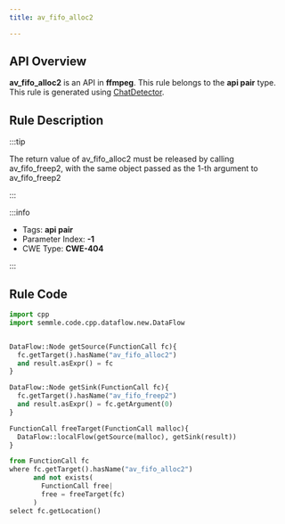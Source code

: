 ```yaml
---
title: av_fifo_alloc2

---
```



## API Overview
**av_fifo_alloc2** is an API in **ffmpeg**. This rule belongs to the **api pair** type. This rule is generated using [ChatDetector](../../tools/ChatDetector).
## Rule Description

:::tip

The return value of av_fifo_alloc2 must be released by calling av_fifo_freep2, with the same object passed as the 1-th argument to av_fifo_freep2

:::

:::info

- Tags: **api pair**
- Parameter Index: **-1**
- CWE Type: **CWE-404**

:::

## Rule Code
```python
import cpp
import semmle.code.cpp.dataflow.new.DataFlow


DataFlow::Node getSource(FunctionCall fc){
  fc.getTarget().hasName("av_fifo_alloc2")
  and result.asExpr() = fc
}

DataFlow::Node getSink(FunctionCall fc){
  fc.getTarget().hasName("av_fifo_freep2")
  and result.asExpr() = fc.getArgument(0)
}

FunctionCall freeTarget(FunctionCall malloc){
  DataFlow::localFlow(getSource(malloc), getSink(result))
}

from FunctionCall fc
where fc.getTarget().hasName("av_fifo_alloc2")
      and not exists(
        FunctionCall free| 
        free = freeTarget(fc)
      )
select fc.getLocation()

```
